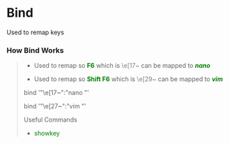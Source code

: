 # Bind

Used to remap keys

### How Bind Works
>
> - Used to remap so <span style="color:green">**F6**</span> which is <span style="color:gray">\e[17~</span> can be mapped to <span style="color:green">***nano*** 
>
> - Used to remap so  <span style="color:green">**Shift F6**</span> which is <span style="color:gray">\e[29~</span> can be mapped to <span style="color:green">***vim***
>
>bind '"\e[17~":"nano "'
>
>bind '"\e[27~":"vim "'
>
>Useful Commands
>
>- <span style="color:green">showkey</span>